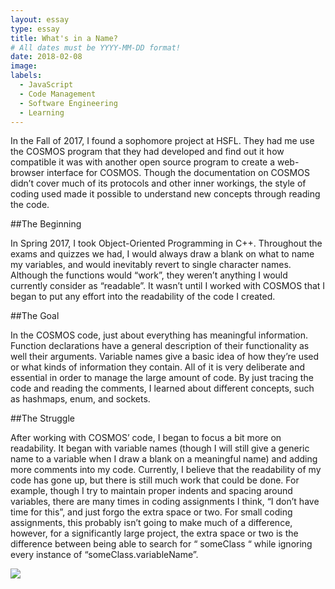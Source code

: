 ```yaml
---
layout: essay
type: essay
title: What's in a Name?
# All dates must be YYYY-MM-DD format!
date: 2018-02-08
image: 
labels:
  - JavaScript
  - Code Management
  - Software Engineering
  - Learning
---
```



In the Fall of 2017, I found a sophomore project at HSFL.  They had me use the COSMOS program that they had developed and find out it how compatible it was with another open source program to create a web-browser interface for COSMOS.  Though the documentation on COSMOS didn’t cover much of its protocols and other inner workings, the style of coding used made it possible to understand new concepts through reading the code. 

##The Beginning

In Spring 2017, I took Object-Oriented Programming in C++.  Throughout the exams and quizzes we had, I would always draw a blank on what to name my variables, and would inevitably revert to single character names.  Although the functions would “work”, they weren’t anything I would currently consider as “readable”.  It wasn’t until I worked with COSMOS that I began to put any effort into the readability of the code I created.  

##The Goal

In the COSMOS code, just about everything has meaningful information.  Function declarations have a general description of their functionality as well their arguments.  Variable names give a basic idea of how they’re used or what kinds of information they contain.  All of it is very deliberate and essential in order to manage the large amount of code.  By just tracing the code and reading the comments, I learned about different concepts, such as hashmaps, enum, and sockets. 

##The Struggle

After working with COSMOS’ code, I began to focus a bit more on readability.  It began with variable names (though I will still give a generic name to a variable when I draw a blank on a meaningful name) and adding more comments into my code.  Currently, I believe that the readability of my code has gone up, but there is still much work that could be done. For example, though I try to maintain proper indents and spacing around variables, there are many times in coding assignments I think, “I don’t have time for this”, and just forgo the extra space or two.  For small coding assignments, this probably isn’t going to make much of a difference, however, for a significantly large project, the extra space or two is the difference between being able to search for “ someClass “ while ignoring every instance of “someClass.variableName”.

<img class="ui image" src="{{ site.baseurl }}/images/exploits-of-a-mom.png">
